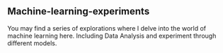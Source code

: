 ## Machine-learning-experiments

You may find a series of explorations where I delve into the world of machine learning here. Including Data Analysis and experiment through different models.
